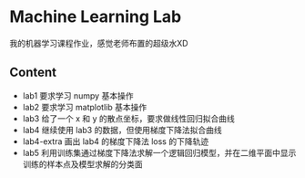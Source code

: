 # Machine Learning Lab

我的机器学习课程作业，感觉老师布置的超级水XD

## Content
- lab1 要求学习 numpy 基本操作
- lab2 要求学习 matplotlib 基本操作
- lab3 给了一个 x 和 y 的散点坐标，要求做线性回归拟合曲线
- lab4 继续使用 lab3 的数据，但使用梯度下降法拟合曲线
- lab4-extra 画出 lab4 的梯度下降法 loss 的下降轨迹
- lab5 利用训练集通过梯度下降法求解一个逻辑回归模型，并在二维平面中显示训练的样本点及模型求解的分类面